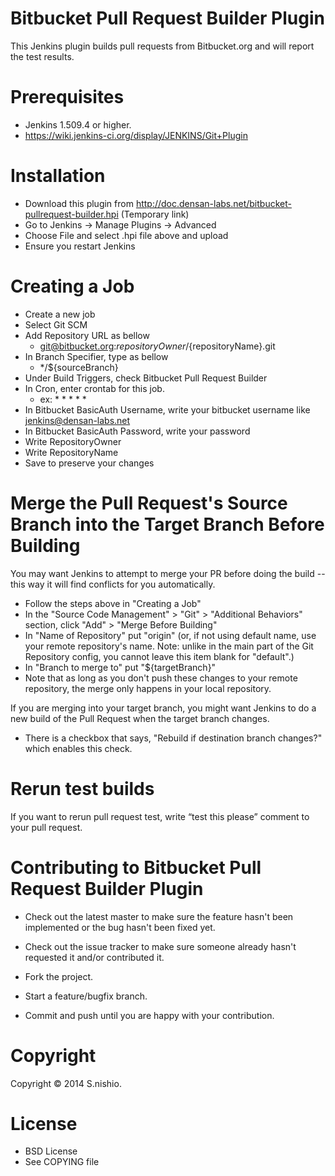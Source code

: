 Bitbucket Pull Request Builder Plugin
================================

This Jenkins plugin builds pull requests from Bitbucket.org and will report the test results.


Prerequisites
================================

- Jenkins 1.509.4 or higher.
- https://wiki.jenkins-ci.org/display/JENKINS/Git+Plugin

Installation
================================

- Download this plugin from http://doc.densan-labs.net/bitbucket-pullrequest-builder.hpi (Temporary link)
- Go to Jenkins -> Manage Plugins -> Advanced 
- Choose File and select .hpi file above and upload
- Ensure you restart Jenkins


Creating a Job
=================================

- Create a new job
- Select Git SCM
- Add Repository URL as bellow
  - git@bitbucket.org:${repositoryOwner}/${repositoryName}.git
- In Branch Specifier, type as bellow
  - */${sourceBranch}
- Under Build Triggers, check Bitbucket Pull Request Builder
- In Cron, enter crontab for this job.
  - ex: * * * * *
- In Bitbucket BasicAuth Username, write your bitbucket username like jenkins@densan-labs.net
- In Bitbucket BasicAuth Password, write your password
- Write RepositoryOwner
- Write RepositoryName
- Save to preserve your changes

Merge the Pull Request's Source Branch into the Target Branch Before Building
==============================================================================
You may want Jenkins to attempt to merge your PR before doing the build -- this way it will find conflicts for you automatically.
- Follow the steps above in "Creating a Job"
- In the "Source Code Management" > "Git" > "Additional Behaviors" section, click "Add" > "Merge Before Building"
- In "Name of Repository" put "origin" (or, if not using default name, use your remote repository's name. Note: unlike in the main part of the Git Repository config, you cannot leave this item blank for "default".)
- In "Branch to merge to" put "${targetBranch}" 
- Note that as long as you don't push these changes to your remote repository, the merge only happens in your local repository.


If you are merging into your target branch, you might want Jenkins to do a new build of the Pull Request when the target branch changes.
- There is a checkbox that says, "Rebuild if destination branch changes?" which enables this check.


Rerun test builds
====================

If you want to rerun pull request test, write “test this please” comment to your pull request.




Contributing to Bitbucket Pull Request Builder Plugin
================================================

- Check out the latest master to make sure the feature hasn't been implemented or the bug hasn't been fixed yet.

- Check out the issue tracker to make sure someone already hasn't requested it and/or contributed it.

- Fork the project.

- Start a feature/bugfix branch.

- Commit and push until you are happy with your contribution.


Copyright
=============================

Copyright © 2014 S.nishio. 


License
=============================

- BSD License
- See COPYING file

